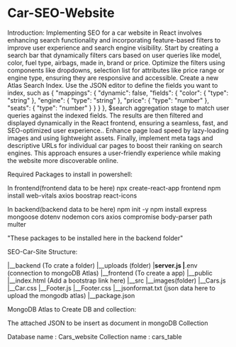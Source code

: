 # Car-SEO-Website

Introduction:
        Implementing SEO for a car website in React involves enhancing search functionality and incorporating feature-based filters to improve user experience and search engine visibility. Start by creating a search bar that dynamically filters cars based on user queries like model, color, fuel type, airbags, made in, brand or price. Optimize the filters using components like dropdowns, selection list for attributes like price range or engine type, ensuring they are responsive and accessible. Create a new Atlas Search Index. Use the JSON editor to define the fields you want to index, such as { "mappings": { "dynamic": false, "fields": { "color": { "type": "string" }, "engine": { "type": "string" }, "price": { "type": "number" }, "seats": { "type": "number" } } } }, $search aggregation stage to match user queries against the indexed fields. The results are then filtered and displayed dynamically in the React frontend, ensuring a seamless, fast, and SEO-optimized user experience.. Enhance page load speed by lazy-loading images and using lightweight assets. Finally, implement meta tags and descriptive URLs for individual car pages to boost their ranking on search engines. This approach ensures a user-friendly experience while making the website more discoverable online.
        
Required Packages to install in powershell:

In frontend(frontend data to be here)
  npx create-react-app frontend
  npm install web-vitals axios boostrap react-icons


In backend(backend data to be  here)
  npm init -y
  npm install express mongoose dotenv nodemon cors axios compromise body-parser path multer

"These packages to be installed here in the backend folder"


SEO-Car-Site Structure:

|__backend (To crate a folder)
  |__uploads (folder)
  |__server.js
  |__.env (connection to mongoDB Atlas)
|__frontend (To create a app)
  |__public
    |__index.html (Add a bootstrap link here)
  |__src
    |__images(folder)
    |__Cars.js
    |__Car.css
    |__Footer.js
    |__Footer.css
    |__jsonformat.txt (json data here to upload the mongodb atlas)
  |__package.json

MongoDB Atlas to Create DB and collection:

The attached JSON to be insert as document in mongoDB Collection

Database name : Cars_website
Collection name : cars_table


